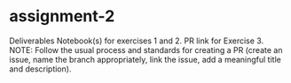 # assignment-2
Deliverables
Notebook(s) for exercises 1 and 2.
PR link for Exercise 3.
NOTE: Follow the usual process and standards for creating a PR (create an issue, name the branch appropriately, link the issue,  add a meaningful title and description).
